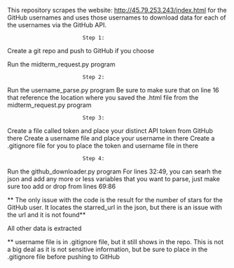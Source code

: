 
This repository scrapes the website: http://45.79.253.243/index.html for the GitHub usernames and uses those usernames to download data for each of the usernames via the GitHub API.

							Step 1:
Create a git repo and push to GitHub if you choose 

Run the midterm_request.py program 

							Step 2:

Run the username_parse.py program
Be sure to make sure that on line 16 that reference the location where you saved the .html file from the midterm_request.py program

							Step 3:

Create a file called token and place your distinct API token from GitHub there 
Create a username file and place your username in there
Create a .gitignore file for you to place the token and username file in there

							Step 4:

Run the github_downloader.py program 
For lines 32:49, you can searh the json and add any more or less variables that you want to parse, just make sure too add or drop from lines 69:86

** The only issue with the code is the result for the number of stars for the GitHub user. It locates the starred_url in the json, but there is an issue with the url and it is not found**

All other data is extracted

** username file is in .gitignore file, but it still shows in the repo. This is not a big deal as it is not sensitive information, but be sure to place in the .gitignore file before pushing to GitHub


